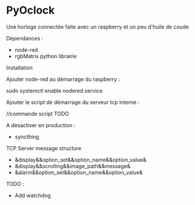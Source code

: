 # PyOclock 

Une horloge connectée faite avec un raspberry et un peu d'huile de coude 

Dépendances : 
- node-red
- rgbMatrix python librairie 


Installation 

Ajouter node-red au démarrage du raspberry : 

sudo systemctl enable nodered.service

Ajouter le script de démarrage du serveur tcp interne : 

//commande script TODO 

A desactiver en production : 
 
- syncthing

TCP Server message structure 

- &display&&option_set&&option_name&&option_value&
- &display&&scrolling&&image_path&&message&
- &alarm&&option_set&&option_name&&option_value&

TODO : 

- Add watchdog 